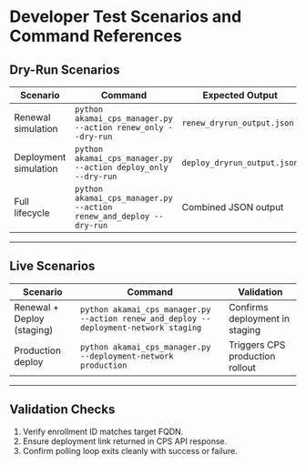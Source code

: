# Developer Test Scenarios and Command References

## Dry-Run Scenarios
| Scenario | Command | Expected Output |
|-----------|----------|----------------|
| Renewal simulation | `python akamai_cps_manager.py --action renew_only --dry-run` | `renew_dryrun_output.json` |
| Deployment simulation | `python akamai_cps_manager.py --action deploy_only --dry-run` | `deploy_dryrun_output.json` |
| Full lifecycle | `python akamai_cps_manager.py --action renew_and_deploy --dry-run` | Combined JSON output |

---

## Live Scenarios
| Scenario | Command | Validation |
|-----------|----------|------------|
| Renewal + Deploy (staging) | `python akamai_cps_manager.py --action renew_and_deploy --deployment-network staging` | Confirms deployment in staging |
| Production deploy | `python akamai_cps_manager.py --deployment-network production` | Triggers CPS production rollout |

---

## Validation Checks
1. Verify enrollment ID matches target FQDN.
2. Ensure deployment link returned in CPS API response.
3. Confirm polling loop exits cleanly with success or failure.
